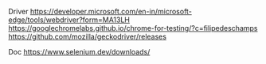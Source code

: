 Driver
https://developer.microsoft.com/en-in/microsoft-edge/tools/webdriver?form=MA13LH
https://googlechromelabs.github.io/chrome-for-testing/?c=filipedeschamps
https://github.com/mozilla/geckodriver/releases

Doc
https://www.selenium.dev/downloads/